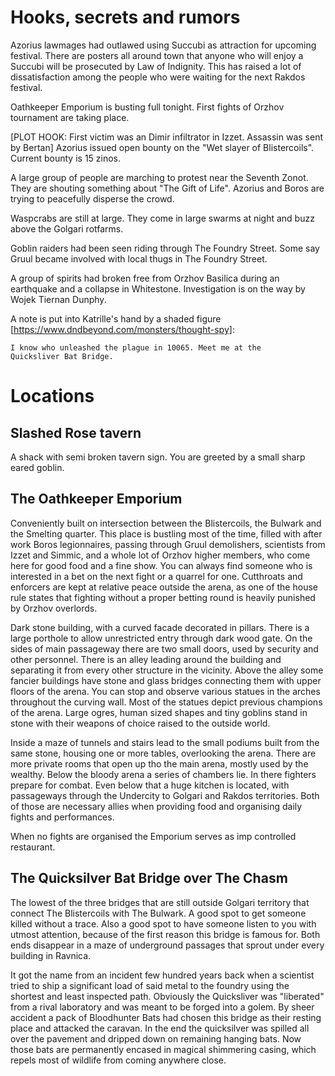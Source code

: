 # Hooks, secrets and rumors

Azorius lawmages had outlawed using Succubi as attraction for upcoming
festival. There are posters all around town that anyone who will enjoy a
Succubi will be prosecuted by Law of Indignity. This has raised a lot of
dissatisfaction among the people who were waiting for the next Rakdos festival.

Oathkeeper Emporium is busting full tonight. First fights of Orzhov tournament
are taking place.

[PLOT HOOK: First victim was an Dimir infiltrator in Izzet. Assassin was sent
by Bertan] Azorius issued open bounty on the "Wet slayer of Blistercoils".
Current bounty is 15 zinos.

A large group of people are marching to protest near the Seventh Zonot. They
are shouting something about "The Gift of Life". Azorius and Boros are trying
to peacefully disperse the crowd.

Waspcrabs are still at large. They come in large swarms at night and buzz above
the Golgari rotfarms.

Goblin raiders had been seen riding through The Foundry Street. Some say Gruul
became involved with local thugs in The Foundry Street.

A group of spirits had broken free from Orzhov Basilica during an earthquake
and a collapse in Whitestone. Investigation is on the way by Wojek Tiernan
Dunphy.


A note is put into Katrille's hand by a shaded figure
[https://www.dndbeyond.com/monsters/thought-spy]:

    I know who unleashed the plague in 10065. Meet me at the
    Quicksliver Bat Bridge.

# Locations

## Slashed Rose tavern

A shack with semi broken tavern sign. You are greeted by a small sharp eared goblin.

## The Oathkeeper Emporium

Conveniently built on intersection between the Blistercoils, the
Bulwark and the Smelting quarter. This place is bustling most of the
time, filled with after work Boros legionnaires, passing through
Gruul demolishers, scientists from Izzet and Simmic, and a whole lot
of Orzhov higher members, who come here for good food and a fine
show. You can always find someone who is interested in a bet on the
next fight or a quarrel for one. Cutthroats and enforcers are kept at
relative peace outside the arena, as one of the house rule states
that fighting without a proper betting round is heavily punished by
Orzhov overlords.

Dark stone building, with a curved facade decorated in pillars. There
is a large porthole to allow unrestricted entry through dark wood
gate. On the sides of main passageway there are two small doors, used
by security and other personnel. There is an alley leading around the
building and separating it from every other structure in the
vicinity. Above the alley some fancier buildings have stone and glass
bridges connecting them with upper floors of the arena.  You can stop
and observe various statues in the arches throughout the curving
wall. Most of the statues depict previous champions of the arena.
Large ogres, human sized shapes and tiny goblins stand in stone with
their weapons of choice raised to the outside world.

Inside a maze of tunnels and stairs lead to the small podiums built
from the same stone, housing one or more tables, overlooking the
arena. There are more private rooms that open up tho the main arena,
mostly used by the wealthy.  Below the bloody arena a series of
chambers lie. In there fighters prepare for combat. Even below that a
huge kitchen is located, with passageways through the Undercity to
Golgari and Rakdos territories. Both of those are necessary allies
when providing food and organising daily fights and performances.

When no fights are organised the Emporium serves as imp controlled
restaurant.

## The Quicksilver Bat Bridge over The Chasm

The lowest of the three bridges that are still outside Golgari
territory that connect The Blistercoils with The Bulwark. A good spot
to get someone killed without a trace. Also a good spot to have
someone listen to you with utmost attention, because of the first
reason this bridge is famous for. Both ends disappear in a maze of
underground passages that sprout under every building in Ravnica.

It got the name from an incident few hundred years back when a
scientist tried to ship a significant load of said metal to the
foundry using the shortest and least inspected path. Obviously the
Quicksliver was "liberated" from a rival laboratory and was meant to
be forged into a golem. By sheer accident a pack of Bloodhunter Bats
had chosen this bridge as their resting place and attacked the
caravan. In the end the quicksilver was spilled all over the pavement
and dripped down on remaining hanging bats. Now those bats are
permanently encased in magical shimmering casing, which repels most
of wildlife from coming anywhere close.

## 

